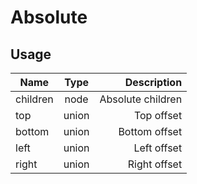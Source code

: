 # Absolute

## Usage
| Name        | Type           | Description  |
| ----------- |:--------------:| ------------:|
|children|node|Absolute children
|top|union|Top offset
|bottom|union|Bottom offset
|left|union|Left offset
|right|union|Right offset
